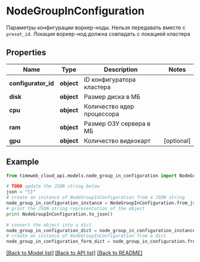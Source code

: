 # NodeGroupInConfiguration

Параметры конфигурации воркер-ноды. Нельзя передавать вместе с `preset_id`. Локация воркер-нод должна совпадать с локацией кластера

## Properties
Name | Type | Description | Notes
------------ | ------------- | ------------- | -------------
**configurator_id** | **object** | ID конфигуратора кластера | 
**disk** | **object** | Размер диска в МБ | 
**cpu** | **object** | Количество ядер процессора | 
**ram** | **object** | Размер ОЗУ сервера в МБ | 
**gpu** | **object** | Количество видеокарт | [optional] 

## Example

```python
from timeweb_cloud_api.models.node_group_in_configuration import NodeGroupInConfiguration

# TODO update the JSON string below
json = "{}"
# create an instance of NodeGroupInConfiguration from a JSON string
node_group_in_configuration_instance = NodeGroupInConfiguration.from_json(json)
# print the JSON string representation of the object
print NodeGroupInConfiguration.to_json()

# convert the object into a dict
node_group_in_configuration_dict = node_group_in_configuration_instance.to_dict()
# create an instance of NodeGroupInConfiguration from a dict
node_group_in_configuration_form_dict = node_group_in_configuration.from_dict(node_group_in_configuration_dict)
```
[[Back to Model list]](../README.md#documentation-for-models) [[Back to API list]](../README.md#documentation-for-api-endpoints) [[Back to README]](../README.md)


